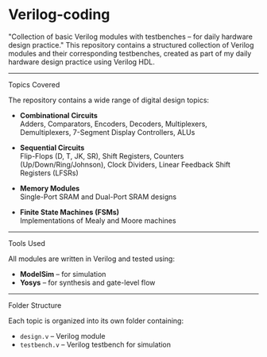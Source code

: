 # Verilog-coding
"Collection of basic Verilog modules with testbenches – for daily hardware design practice."
This repository contains a structured collection of Verilog modules and their corresponding testbenches, created as part of my daily hardware design practice using Verilog HDL.

---

Topics Covered

The repository contains a wide range of digital design topics:

- **Combinational Circuits**  
  Adders, Comparators, Encoders, Decoders, Multiplexers, Demultiplexers, 7-Segment Display Controllers, ALUs

- **Sequential Circuits**  
  Flip-Flops (D, T, JK, SR), Shift Registers, Counters (Up/Down/Ring/Johnson), Clock Dividers, Linear Feedback Shift Registers (LFSRs)

- **Memory Modules**  
  Single-Port SRAM and Dual-Port SRAM designs

- **Finite State Machines (FSMs)**  
  Implementations of Mealy and Moore machines

---

Tools Used

All modules are written in Verilog and tested using:
- **ModelSim** – for simulation
- **Yosys** – for synthesis and gate-level flow

---

Folder Structure

Each topic is organized into its own folder containing:
- `design.v` – Verilog module
- `testbench.v` – Verilog testbench for simulation
